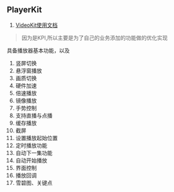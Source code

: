 ## PlayerKit

1. [VideoKit使用文档](https://github.com/SheTieJun/PlayerKit/wiki/VideoKit%E4%BD%BF%E7%94%A8%E6%96%87%E6%A1%A3)
> 因为是KPI,所以主要是为了自己的业务添加的功能做的优化实现

具备播放器基本功能，以及
1. 竖屏切换
2. 悬浮窗播放
3. 画质切换
4. 硬件加速
5. 倍速播放
6. 镜像播放
7. 手势控制
8. 支持直播与点播
9. 缓存播放
10. 截屏
11. 设置播放起始位置
12. 定时播放功能
13. 自动下一集功能
14. 自动开始播放
15. 界面控制
16. 播放回调
17. 雪碧图、关键点


